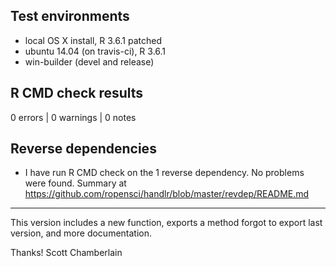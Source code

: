 ## Test environments

* local OS X install, R 3.6.1 patched
* ubuntu 14.04 (on travis-ci), R 3.6.1
* win-builder (devel and release)

## R CMD check results

0 errors | 0 warnings | 0 notes

## Reverse dependencies

* I have run R CMD check on the 1 reverse dependency. No problems were found. Summary at <https://github.com/ropensci/handlr/blob/master/revdep/README.md> 

---

This version includes a new function, exports a method forgot to export last version, and more documentation.

Thanks!
Scott Chamberlain
